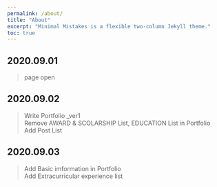 ```yaml
---
permalink: /about/
title: "About"
excerpt: "Minimal Mistakes is a flexible two-column Jekyll theme."
toc: true
---
```


## 2020.09.01 
> page open

## 2020.09.02 
> Write Portfolio _ver1  
> Remove AWARD & SCOLARSHIP List, EDUCATION List in Portfolio  
> Add Post List 

## 2020.09.03
> Add Basic imformation in Portfolio  
> Add Extracurricular experience list

